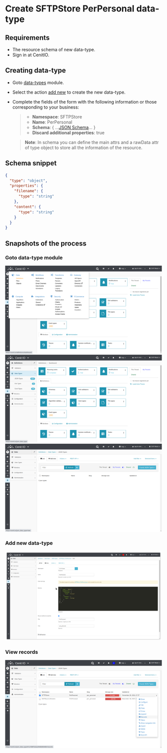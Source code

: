 # Create SFTPStore PerPersonal data-type

## Requirements

* The resource schema of new data-type.
* Sign in at CenitIO.[<i class="fa fa-external-link" aria-hidden="true"></i>](https://cenit.io/users/sign_in)

## Creating data-type

* Goto [data-types](https://cenit.io/json_data_type) module.
* Select the action [add new](https://cenit.io/json_data_type/new) to create the new data-type.
* Complete the fields of the form with the following information or those corresponding to your business:

    >- **Namespace**: SFTPStore
    >- **Name**: PerPersonal
    >- **Schema**: { ...[JSON Schema](https://json-schema.org/)... }
    >- **Discard additional properties**: true

    > **Note**: In schema you can define the main attrs and a rawData attr of type object to store all the information of the resource.

## Schema snippet

```json
{
  "type": "object",
  "properties": {
    "filename": {
      "type": "string"
    },
    "content": {
      "type": "string"
    }
  }
}
```

## Snapshots of the process

### Goto data-type module

   ![](../assets/snapshots/common-dt/snapshots-001.png)
   ![](../assets/snapshots/common-dt/snapshots-002.png)
   ![](../assets/snapshots/common-dt/snapshots-003.png)
    
### Add new data-type

   ![](../assets/snapshots/sftp-store-dt/snapshots-004.png)

### View records

   ![](../assets/snapshots/sftp-store-dt/snapshots-005.png)